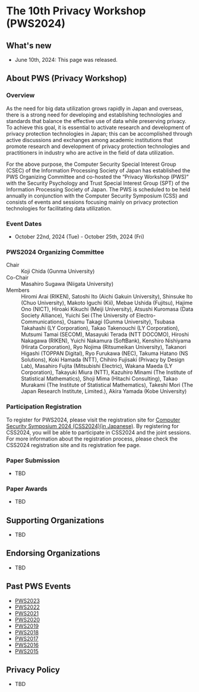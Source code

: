# The 10th Privacy Workshop (PWS2024)

## What's new
- June 10th, 2024: This page was released.

## About PWS (Privacy Workshop)
### Overview
As the need for big data utilization grows rapidly in Japan and overseas, there is a strong need for developing and establishing technologies and standards that balance the effective use of data while preserving privacy. To achieve this goal, it is essential to activate research and development of privacy protection technologies in Japan; this can be accomplished through active discussions and exchanges among academic institutions that promote research and development of privacy protection technologies and practitioners in industry who are active in the field of data utilization.

For the above purpose, the Computer Security Special Interest Group (CSEC) of the Information Processing Society of Japan has established the PWS Organizing Committee and co-hosted the “Privacy Workshop (PWS)” with the Security Psychology and Trust Special Interest Group (SPT) of the Information Processing Society of Japan. The PWS is scheduled to be held annually in conjunction with the Computer Security Symposium (CSS) and consists of events and sessions focusing mainly on privacy protection technologies for facilitating data utilization.

### Event Dates
- October 22nd, 2024 (Tue) - October 25th, 2024 (Fri)

### PWS2024 Organizing Committee
<dl>
 <dt>Chair</dt>
  <dd>Koji Chida (Gunma University)</dd>
 <dt>Co-Chair</dt>
  <dd>Masahiro Sugawa (Niigata University)</dd>
 <dt>Members</dt>
  <dd>
   Hiromi Arai (RIKEN), Satoshi Ito (Aichi Gakuin University), Shinsuke Ito (Chuo University), Makoto Iguchi (Kii), Mebae Ushida (Fujitsu), Hajime Ono (NICT), Hiroaki Kikuchi (Meiji University), Atsushi Kuromasa (Data Society Alliance), Yuichi Sei (The University of Electro-Communications), Osamu Takagi (Gunma University), Tsubasa Takahashi (LY Corporation), Takao Takenouchi (LY Corporation), Mutsumi Tamai (SECOM), Masayuki Terada (NTT DOCOMO), Hiroshi Nakagawa (RIKEN), Yuichi Nakamura (SoftBank), Kenshiro Nishiyama (Hirata Corporation), Ryo Nojima (Ritsumeikan University), 
    Takanori Higashi (TOPPAN Digital), Ryo Furukawa (NEC), Takuma Hatano (NS Solutions), 
    Koki Hamada (NTT), Chihiro Fujisaki (Privacy by Design Lab), Masahiro Fujita (Mitsubishi Electric), 
    Wakana Maeda (LY Corporation), Takayuki Miura (NTT), Kazuhiro Minami (The Institute of Statistical Mathematics), 
    Shoji Mima (Hitachi Consulting), Takao Murakami (The Institute of Statistical Mathematics), Takeshi Mori (The Japan Research Institute, Limited.), Akira Yamada (Kobe University)
  </dd>
</dl>

### Participation Registration
To register for PWS2024, please visit the registration site for [Computer Security Symposium 2024 (CSS2024)(in Japanese)](https://www.iwsec.org/css/2024/). By registering for CSS2024, you will be able to participate in CSS2024 and the joint sessions.  
For more information about the registration process, please check the CSS2024 registration site and its registration fee page.

### Paper Submission
- TBD

### Paper Awards
- TBD

## Supporting Organizations
- TBD

## Endorsing Organizations
- TBD

## Past PWS Events
- [PWS2023](https://www.iwsec.org/pws/2023/)
- [PWS2022](https://www.iwsec.org/pws/2022/)
- [PWS2021](https://www.iwsec.org/pws/2021/)
- [PWS2020](https://www.iwsec.org/pws/2020/)
- [PWS2019](https://www.iwsec.org/pws/2019/)
- [PWS2018](https://www.iwsec.org/pws/2018/)
- [PWS2017](https://www.iwsec.org/pws/2017/)
- [PWS2016](https://www.iwsec.org/pws/2016/)
- [PWS2015](https://www.iwsec.org/pws/2015/)

## Privacy Policy
- TBD
